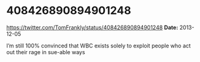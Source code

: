 # 408426890894901248
https://twitter.com/TomFrankly/status/408426890894901248
**Date:** 2013-12-05

I’m still 100% convinced that WBC exists solely to exploit people who act out their rage in sue-able ways
